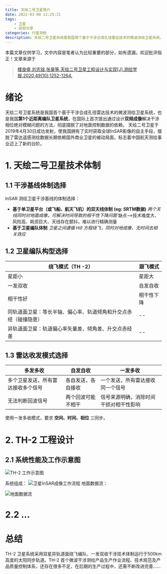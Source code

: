 ```yaml
---
title: 天绘二号卫星简介
date: 2022-03-08 13:25:21
tags:
    - 卫星
    - 经验分享
categories: 行星测绘
description: 天绘二号卫星系统是我国首个基于干涉合成孔径雷达技术的微波测绘卫星系统，也是我国第1个近距离编队卫星系统，在国际上首次提出通过设计双频成像解决干涉相位绝对模糊问题的方法，彻底摆脱了对地面控制数据的依赖。
---
```


本篇文章仅供学习，文中内容是笔者认为比较重要的部分，如有遗漏，欢迎批评指正！文章来源于
> [楼良盛,刘志铭,张昊等.天绘二号卫星工程设计与实现\[J\].测绘学报,2020,49(10):1252-1264.](http://qikan.cqvip.com/Qikan/Article/ReadIndex?id=7103108740&info=0dMbeW/xaJvksQ44uA6wTkncKFsW0I7JXpLipUEi94/F9pbJ%2bUTHQA==)

# 绪论
天绘二号卫星系统是我国首个基于干涉合成孔径雷达技术的微波测绘卫星系统，也是我国**第1个近距离编队卫星系统**，在国际上首次提出通过设计**双频成像**解决干涉相位绝对模糊问题的方法，彻底摆脱了对地面控制数据的依赖。
天绘二号卫星于2019年4月30日成功发射，使我国拥有了实时获取全球InSAR影像的自主手段，摆脱了雷达遥感测绘数据长期依赖国外商业卫星的被动局面，标志着中国航天测绘事业迈上了新的台阶。

# 1. 天绘二号卫星技术体制
## 1.1 干涉基线体制选择
InSAR 测绘卫星干涉基线的体制选择：

 - **基于单卫星平台（或飞船、航天飞机）的双天线体制** **(eg: SRTM数据)**
*两个天线同时对地面成像，可解决时间导致的相干性下降问题*
缺点-->技术难度大、风险高、耗资巨大、天线存在颤抖，难以进行精确测量
 - **基于卫星编队体制**
 *卫星之间遵循 Hill 方程绕飞，同时对地成像，无时间去相关效应*

## 1.2 卫星编队构型选择
|绕飞模式（TH -2）|跟飞模式  |
|--|--|
|星距小|星距大|
|一发双收|自发自收|
|相干性好|相干性下降|
|同轨道面卫星：等长半轴、偏心率、轨道倾角和升交点赤经（碰撞隐患）|--|
|异轨道面卫星：轨道偏心率矢量差、倾角差、升交点赤经差|--|

## 1.3 雷达收发模式选择
| 多发多收 | 自发自收 | 一发多收 |
|--|--|--|
|多个卫星发送，所有雷达接收多个信号  |各自发送，各自接收 |一个发送，所有雷达接收同一个信号|
|无法判断回波信号|两个回波可能不相干|信号来源明确，消除时间干损对相干性影响|

使用一发多收模式，要求 **空间、时间、相位** 三同步。

# 2. TH-2 工程设计
## 2.1 系统性能及工作示意图
![TH-2 工作示意图](https://img-blog.csdnimg.cn/20210528170428949.png?x-oss-process=image/watermark,type_ZmFuZ3poZW5naGVpdGk,shadow_10,text_aHR0cHM6Ly9ibG9nLmNzZG4ubmV0L0JpdF9MZWc=,size_16,color_FFFFFF,t_70)

系统组成：
![卫星InSAR成像工作流程](https://img-blog.csdnimg.cn/20210528171350116.png?x-oss-process=image/watermark,type_ZmFuZ3poZW5naGVpdGk,shadow_10,text_aHR0cHM6Ly9ibG9nLmNzZG4ubmV0L0JpdF9MZWc=,size_16,color_FFFFFF,t_70)
地面数据流：

![地面数据流](https://img-blog.csdnimg.cn/20210528171559773.png?x-oss-process=image/watermark,type_ZmFuZ3poZW5naGVpdGk,shadow_10,text_aHR0cHM6Ly9ibG9nLmNzZG4ubmV0L0JpdF9MZWc=,size_16,color_FFFFFF,t_70)

# 2.2 ...
# 总结
TH-2 卫星系统采用双星异轨道面绕飞编队、一发双收干涉技术体制运行于500km高度的太阳同步轨道。TH-2 首个微波干涉测绘产品生产作业流程、技术规范及产品质量控制体系，还存在很多不足，在后期的生产过程中，还需不断改进完善……
